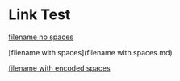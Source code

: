 # Link Test

[filename no spaces](filename-no-spaces.md)

[filename with spaces](filename with spaces.md)

[filename with encoded spaces](filename%20with%20spaces.md)

